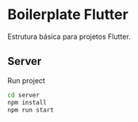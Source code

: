 # Boilerplate Flutter

Estrutura básica para projetos Flutter.

## Server

Run project

```bash
cd server
npm install
npm run start
```


